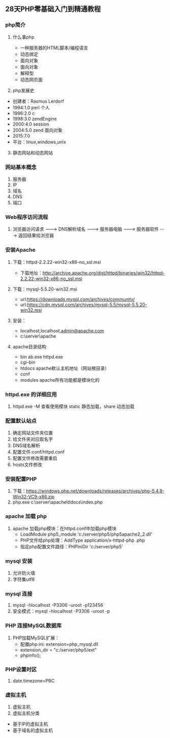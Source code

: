 ## 28天PHP零基础入门到精通教程
### php简介
1. 什么事php
   - 一种服务器的HTML脚本/编程语言
   - 动态绑定
   - 面向对象
   - 面向对象
   - 解释型
   - 动态网页面

2. php发展史
  - 创建者：Rasmus Lerdorf
  - 1994:1.0 perl 个人
  - 1996:2.0 c
  - 1998:3.0 zendEngine
  - 2000:4.0 session
  - 2004:5.0 zend 面向对象
  - 2015:7.0
  - 平台：linux,windows,unix

3. 静态网站和动态网站

### 网站基本概念
1. 服务器
2. IP
3. 域名
4. DNS
5. 端口

### Web程序访问流程
1. 浏览器访问请求 ---> DNS解析域名 ---> 服务器电脑 ---> 服务器软件 ---> 返回结果给浏览器

### 安装Apache
1. 下载：httpd-2.2.22-win32-x86-no_ssl.msi
   - 下载地址：http://archive.apache.org/dist/httpd/binaries/win32/httpd-2.2.22-win32-x86-no_ssl.msi
2. 下载：mysql-5.5.20-win32.msi
   - url:https://downloads.mysql.com/archives/community/
   - url:https://cdn.mysql.com/archives/mysql-5.5/mysql-5.5.20-win32.msi

3. 安装：
   - localhost,localhost,admin@apache.com
   - c:\server\apache
3. apache目录结构
   - bin ab.exe  httpd.exe
   - cgi-bin
   - htdocs apache默认主机地址（网站根目录）
   - conf
   - modules apache所有功能都是模块化的

### httpd.exe 的详细应用
1. httpd.exe -M 查看使用模块 static 静态加载，share 动态加载

### 配置默认站点
1. 确定网站文件夹位置
2. 给文件夹对应取名字
3. DNS域名解析
4. 配置文件:conf/httpd.conf
5. 配置文件修改需要重启
6. hosts文件修改

### 安装配置PHP
1. 下载：https://windows.php.net/downloads/releases/archives/php-5.4.8-Win32-VC9-x86.zip
2. php.exe c:\server\apache\tldocs\index.php

### apache 加载 php
1. apache 加载php模块：在httpd.conf中加载php模块
   - LoadModule php5_module 'c:/server/php5/php5apache2_2.dll'
   - PHP文件给php处理：AddType application/x-httpd-php .php
   - 指定php配置文件路径：PHPIniDir 'c:/server/php5'

### mysql 安装
   1. 允许防火墙
   2. 字符集utf8

### mysql 连接
   1. mysql -hlocalhost -P3306 -uroot -p123456
   2. 安全模式：mysql -hlocalhost -P3306 -uroot -p

### PHP 连接MySQL数据库
1. PHP加载MySQL扩展：
   - 配置php.ini: extension=php_mysql.dll
   - extension_dir = "c:/server/php5/ext"
   - phpinfo();

### PHP设置时区
1. date.timezone=PRC

### 虚拟主机
1. 虚拟主机
2. 虚拟主机分类
  - 基于IP的虚拟主机
  - 基于域名的虚拟主机
